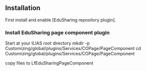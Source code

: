 ## Installation

First install and enable [EduSharing repository plugin].

### Install EduSharing page component plugin

Start at your ILIAS root directory 
mkdir -p Customizing/global/plugins/Services/COPage/PageComponent
cd Customizing/global/plugins/Services/COPage/PageComponent

copy files to LfEduSharingPageComponent
